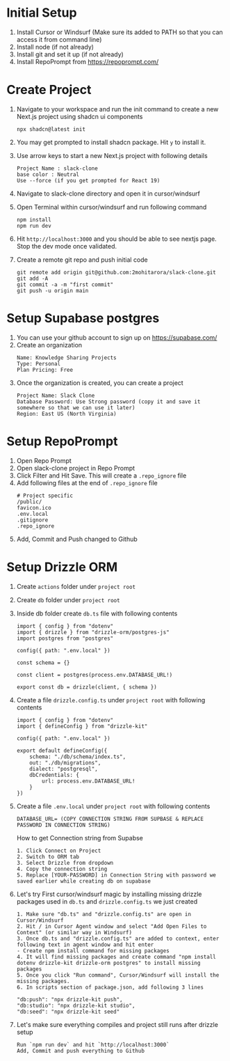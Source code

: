 # Initial Setup

1. Install Cursor or Windsurf (Make sure its added to PATH so that you can access it from command line)
2. Install node (if not already)
3. Install git and set it up (if not already)
4. Install RepoPrompt from https://repoprompt.com/ 

# Create Project

1. Navigate to your workspace and run the init command to create a new Next.js project using shadcn ui components 

    ```npx shadcn@latest init```

2. You may get prompted to install shadcn package. Hit `y` to install it.

3. Use arrow keys to start a new Next.js project with following details
    ```
    Project Name : slack-clone 
    base color : Neutral
    Use --force (if you get prompted for React 19)
    ```

4. Navigate to slack-clone directory and open it in cursor/windsurf

5. Open Terminal within cursor/windsurf and run following command

    ```
    npm install 
    npm run dev
    ```
6. Hit `http://localhost:3000` and you should be able to see nextjs page. Stop the dev mode once validated.

7. Create a remote git repo and push initial code

    ```
    git remote add origin git@github.com:2mohitarora/slack-clone.git
    git add -A
    git commit -a -m "first commit"
    git push -u origin main
    ```
# Setup Supabase postgres

1. You can use your github account to sign up on https://supabase.com/
2. Create an organization
    ```
    Name: Knowledge Sharing Projects
    Type: Personal
    Plan Pricing: Free
    ```
3. Once the organization is created, you can create a project
    ```
    Project Name: Slack Clone
    Database Password: Use Strong password (copy it and save it somewhere so that we can use it later)
    Region: East US (North Virginia)
    ```
# Setup RepoPrompt

1. Open Repo Prompt
2. Open slack-clone project in Repo Prompt
3. Click Filter and Hit Save. This will create a `.repo_ignore` file
4. Add following files at the end of `.repo_ignore` file
    ```
    # Project specific
    /public/
    favicon.ico
    .env.local
    .gitignore
    .repo_ignore
    ```
5. Add, Commit and Push changed to Github

# Setup Drizzle ORM

1. Create `actions` folder under `project root`
2. Create `db` folder under `project root`
3. Inside db folder create `db.ts` file with following contents

    ```
    import { config } from "dotenv"
    import { drizzle } from "drizzle-orm/postgres-js"
    import postgres from "postgres"

    config({ path: ".env.local" })

    const schema = {}

    const client = postgres(process.env.DATABASE_URL!)

    export const db = drizzle(client, { schema })
    ```
4. Create a file `drizzle.config.ts` under `project root` with following contents
    ```
    import { config } from "dotenv"
    import { defineConfig } from "drizzle-kit"

    config({ path: ".env.local" })

    export default defineConfig({
        schema: "./db/schema/index.ts",
        out: "./db/migrations",
        dialect: "postgresql",
        dbCredentials: {
            url: process.env.DATABASE_URL!
        }
    })
    ```
5. Create a file `.env.local` under `project root` with following contents
    ```
    DATABASE_URL= (COPY CONNECTION STRING FROM SUPBASE & REPLACE PASSWORD IN CONNECTION STRING)
    ```
    How to get Connection string from Supabse
    ```
    1. Click Connect on Project
    2. Switch to ORM tab
    3. Select Drizzle from dropdown
    4. Copy the connection string
    5. Replace [YOUR-PASSWORD] in Connection String with password we saved earlier while creating db on supabase
    ```
6. Let's try First cursor/windsurf magic by installing missing drizzle packages used in `db.ts` and `drizzle.config.ts` we just created
    ```
    1. Make sure "db.ts" and "drizzle.config.ts" are open in Cursor/Windsurf
    2. Hit / in Cursor Agent window and select "Add Open Files to Context" (or similar way in Windsurf)
    3. Once db.ts and "drizzle.config.ts" are added to context, enter following text in agent window and hit enter
    - Create npm install command for missing packages
    4. It will find missing packages and create command "npm install dotenv drizzle-kit drizzle-orm postgres" to install missing packages
    5. Once you click "Run command", Cursor/Windsurf will install the missing packages.
    6. In scripts section of package.json, add following 3 lines
    
    "db:push": "npx drizzle-kit push",
    "db:studio": "npx drizzle-kit studio",
    "db:seed": "npx drizzle-kit seed"
    ```
7. Let's make sure everything compiles and project still runs after drizzle setup
    ```
    Run `npm run dev` and hit `http://localhost:3000`
    Add, Commit and push everything to Github
    ```